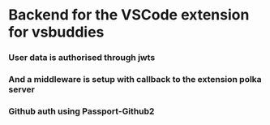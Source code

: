 # Backend for the VSCode extension for vsbuddies

### User data is authorised through jwts
### And a middleware is setup with callback to the extension polka server
### Github auth using Passport-Github2